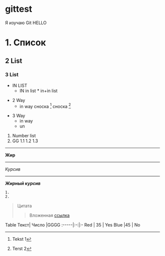 # gittest
Я изучаю Git
HELLO
# 1. Список
## 2 List
### 3 List
* IN LIST
    * IN in list
            * in+in list

- 2 Way
    - in way
сноска [^1] сноска [^2]

+ 3 Way
    + in way
    - un
1. Number list
2. GG
1.1
1.2
    1.3
---
__Жир__
___
_Курсив_
***
___Жирный курсив___

```
1.
2.
```
> Цитата
>> Вложенная
[ссылка](https://www.youtube.com/)

[^1]: Tekst 1
[^2]: Terst 2

Table
Текст| Число |GGGG
:-----|:-:|:-
Red | 35 | Yes
Blue |45 | No



  


